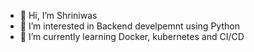 - 👋 Hi, I’m Shriniwas
- 👀 I’m interested in Backend develpemnt using Python
- 🌱 I’m currently learning Docker, kubernetes and CI/CD

<!---
trojanatwar/trojanatwar is a ✨ special ✨ repository because its `README.md` (this file) appears on your GitHub profile.
You can click the Preview link to take a look at your changes.
--->
